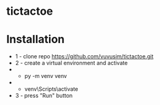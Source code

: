 # tictactoe


# Installation
* 1 - clone repo https://github.com/vuvusim/tictactoe.git
* 2 - create a virtual environment and activate
*  - py -m venv venv
*  - venv\Scripts\activate
* 3 - press "Run" button
